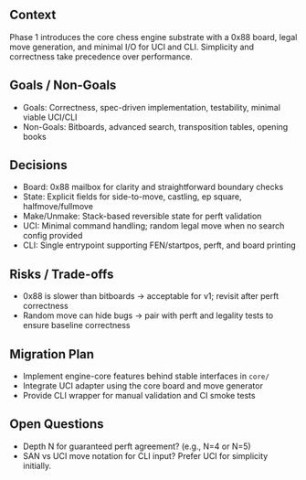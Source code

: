 ## Context
Phase 1 introduces the core chess engine substrate with a 0x88 board, legal move generation, and minimal I/O for UCI and CLI. Simplicity and correctness take precedence over performance.

## Goals / Non-Goals
- Goals: Correctness, spec-driven implementation, testability, minimal viable UCI/CLI
- Non-Goals: Bitboards, advanced search, transposition tables, opening books

## Decisions
- Board: 0x88 mailbox for clarity and straightforward boundary checks
- State: Explicit fields for side-to-move, castling, ep square, halfmove/fullmove
- Make/Unmake: Stack-based reversible state for perft validation
- UCI: Minimal command handling; random legal move when no search config provided
- CLI: Single entrypoint supporting FEN/startpos, perft, and board printing

## Risks / Trade-offs
- 0x88 is slower than bitboards → acceptable for v1; revisit after perft correctness
- Random move can hide bugs → pair with perft and legality tests to ensure baseline correctness

## Migration Plan
- Implement engine-core features behind stable interfaces in `core/`
- Integrate UCI adapter using the core board and move generator
- Provide CLI wrapper for manual validation and CI smoke tests

## Open Questions
- Depth N for guaranteed perft agreement? (e.g., N=4 or N=5)
- SAN vs UCI move notation for CLI input? Prefer UCI for simplicity initially.
